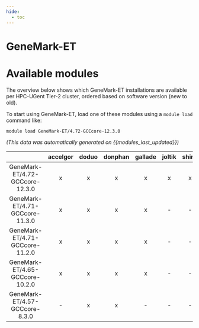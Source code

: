 ```yaml
---
hide:
  - toc
---
```


GeneMark-ET
===========

# Available modules


The overview below shows which GeneMark-ET installations are available per HPC-UGent Tier-2 cluster, ordered based on software version (new to old).

To start using GeneMark-ET, load one of these modules using a `module load` command like:

```shell
module load GeneMark-ET/4.72-GCCcore-12.3.0
```

*(This data was automatically generated on {{modules_last_updated}})*  

| |accelgor|doduo|donphan|gallade|joltik|shinx|skitty|
| :---: | :---: | :---: | :---: | :---: | :---: | :---: | :---: |
|GeneMark-ET/4.72-GCCcore-12.3.0|x|x|x|x|x|x|x|
|GeneMark-ET/4.71-GCCcore-11.3.0|x|x|x|x|-|-|-|
|GeneMark-ET/4.71-GCCcore-11.2.0|x|x|x|x|-|-|-|
|GeneMark-ET/4.65-GCCcore-10.2.0|x|x|x|x|-|-|-|
|GeneMark-ET/4.57-GCCcore-8.3.0|-|x|x|-|-|-|-|
